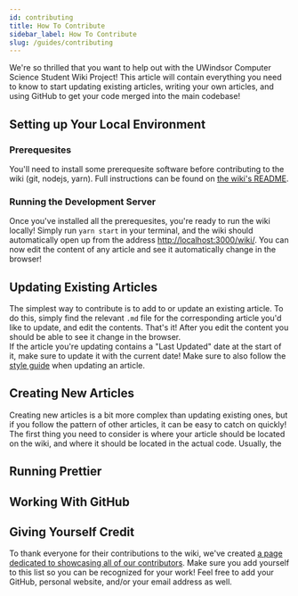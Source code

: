 ```yaml
---
id: contributing
title: How To Contribute
sidebar_label: How To Contribute
slug: /guides/contributing
---
```


We're so thrilled that you want to help out with the UWindsor Computer Science Student Wiki Project! This article will contain everything you need to know to start updating existing articles, writing your own articles, and using GitHub to get your code merged into the main codebase!

## Setting up Your Local Environment

### Prerequesites

You'll need to install some prerequesite software before contributing to the wiki (git, nodejs, yarn). Full instructions can be found on [the wiki's README](https://github.com/UWindsorCSS/wiki#how-to-install).

### Running the Development Server

Once you've installed all the prerequesites, you're ready to run the wiki locally! Simply run `yarn start` in your terminal, and the wiki should automatically open up from the address [http://localhost:3000/wiki/](http://localhost:3000/wiki/). You can now edit the content of any article and see it automatically change in the browser!

## Updating Existing Articles

The simplest way to contribute is to add to or update an existing article. To do this, simply find the relevant `.md` file for the corresponding article you'd like to update, and edit the contents. That's it! After you edit the content you should be able to see it change in the browser.  
If the article you're updating contains a "Last Updated" date at the start of it, make sure to update it with the current date! Make sure to also follow the [style guide](/resources/guides/style) when updating an article.

## Creating New Articles

Creating new articles is a bit more complex than updating existing ones, but if you follow the pattern of other articles, it can be easy to catch on quickly!  
The first thing you need to consider is where your article should be located on the wiki, and where it should be located in the actual code. Usually, the 

## Running Prettier

## Working With GitHub

## Giving Yourself Credit

To thank everyone for their contributions to the wiki, we've created [a page dedicated to showcasing all of our contributors](/resources/contributors). Make sure you add yourself to this list so you can be recognized for your work! Feel free to add your GitHub, personal website, and/or your email address as well.
